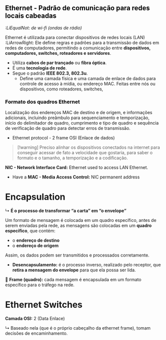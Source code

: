 ## <font color="#000000">Ethernet - Padrão de comunicação para redes locais cabeadas</font>

 *:LiEqualNot: de wi-fi (ondas de rádio)*

Ethernet é utilizada para conectar dispositivos de redes locais (LAN) :LiArrowRight: Ele define regras e padrões para a transmissão de dados em redes de computadores, permitindo a comunicação entre **dispositivos, computadores, switches, roteadores e servidores**.

- Utiliza **cabos de par trançado** ou **fibra óptica**.
- É uma **tecnologia de rede**.
- Segue o padrão **IEEE 802.3, 802.3u**.
	- Define uma camada física e uma camada de enlace de dados para controle de acesso à mídia, ou endereço MAC. Feitas entre nós ou dispositivos, como roteadores, switches,

### <font color="#000000">Formato dos quadros Ethernet </font>
Localização dos endereços MAC de destino e de origem, e informações adicionais, incluindo preâmbulo para sequenciamento e temporização, início do delimitador de quadro, cumprimento e tipo de quadro e sequência de verificação de quadro para detectar erros de transmissão.

- Ethernet protocol - 2 frame OSI (Enlace de dados)

>[!warning] Preciso alinhar os dispositivos conectados na internet para conseguir acessar de fato a velocidade que gostaria, para saber o formato e o tamanho, a temporização e a codificação.

**NIC - Network Interface Card:** Ethernet used to access LAN Ethernet.

- Have a **MAC - Media Access Control:** NIC permanent address
# Encapsulation

↳ **É o processo de transformar “a carta” em “o envelope”**

Um formato de mensagem é colocada em um quadro específico, antes de serem enviadas pela rede, as mensagens são colocadas em um **quadro específico**, que contém:

- o **endereço de destino**
- o **endereço de origem**

Assim, os dados podem ser transmitidos e processados corretamente.

- **Desencapsulamento:** é o processo inverso, realizado pelo receptor, que **retira a mensagem do envelope** para que ela possa ser lida.

📌 **Frame (quadro):** cada mensagem é encapsulada em um formato específico para o tráfego na rede.

# Ethernet Switches

**Camada OSI:** 2 (Data Enlace)

↳ Baseado nela (que é o próprio cabeçalho da ethernet frame), tomam decisões de encaminhamento.
